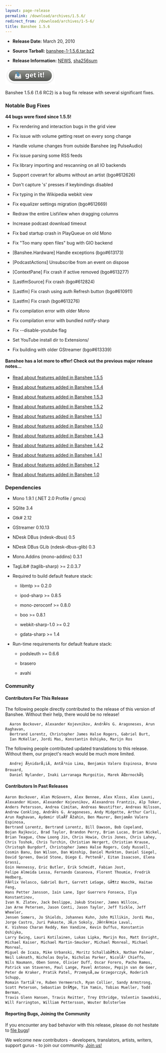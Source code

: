 ```yaml
---
layout: page-release
permalink: /download/archives/1.5.6/
redirect_from: /download/archives/1-5-6/
title: Banshee 1.5.6
---
```



	
  * **Release Date:** March 20, 2010

	
  * **Source Tarball:** [banshee-1-1.5.6.tar.bz2](http://download.banshee-project.org/banshee/stable/1.5.6/banshee-1-1.5.6.tar.bz2)

	
  * **Release Information:**
[NEWS](http://download.banshee-project.org/banshee/stable/1.5.6/banshee-1-1.5.6.news),
[sha256sum](http://download.banshee-project.org/banshee/stable/1.5.6/banshee-1-1.5.6.sha256sum)




[![Download Now](/images/download-button.png)](/download)



Banshee 1.5.6 (1.6 RC2) is a bug fix release with several significant fixes.



### Notable Bug Fixes


**44 bugs were fixed since 1.5.5!**



    
  * Fix rendering and interaction bugs in the grid view
    
  * Fix issue with volume getting reset on every song change
    
  * Handle volume changes from outside Banshee (eg PulseAudio)
    
  * Fix issue parsing some RSS feeds
    
  * Fix library importing and rescanning on all IO backends
    
  * Support coverart for albums without an artist (bgo#612626)
    
  * Don't capture 's' presses if keybindings disabled
    
  * Fix typing in the Wikipedia webkit view
    
  * Fix equalizer settings migration (bgo#612669)
    
  * Redraw the entire ListView when dragging columns
    
  * Increase podcast download timeout

  




    
  * Fix bad startup crash in PlayQueue on old Mono
    
  * Fix "Too many open files" bug with GIO backend
    
  * [Banshee.Hardware] Handle exceptions (bgo#613173)
    
  * [PodcastActions] Unsubscribe from an event on dispose
    
  * [ContextPane] Fix crash if active removed (bgo#613277)
    
  * [LastfmSource] Fix crash (bgo#612824)
    
  * [Lastfm] Fix crash using auth Refresh button (bgo#610911)
    
  * [Lastfm] Fix crash (bgo#613276)

  




    
  * Fix compilation error with older Mono
    
  * Fix compilation error with bundled notify-sharp
    
  * Fix --disable-youtube flag
    
  * Set YouTube install dir to Extensions/
    
  * Fix building with older GStreamer (bgo#613339)



#### Banshee has a lot more to offer! Check out the previous major release notes...





	
  * [Read about features added in Banshee 1.5.5](/download/archives/1.5.5)

	
  * [Read about features added in Banshee 1.5.4](/download/archives/1.5.4)

	
  * [Read about features added in Banshee 1.5.3](/download/archives/1.5.3)

	
  * [Read about features added in Banshee 1.5.2](/download/archives/1.5.2)

	
  * [Read about features added in Banshee 1.5.1](/download/archives/1.5.1)

	
  * [Read about features added in Banshee 1.5.0](/download/archives/1.5.0)

	
  * [Read about features added in Banshee 1.4.3](/download/archives/1.4.3)

	
  * [Read about features added in Banshee 1.4.2](/download/archives/1.4.2)

	
  * [Read about features added in Banshee 1.4.1](/download/archives/1.4.1)

	
  * [Read about features added in Banshee 1.2](/download/archives/1.2.0)

	
  * [Read about features added in Banshee 1.0](/download/archives/1.0.0)




### Dependencies





	
  * Mono 1.9.1 (.NET 2.0 Profile / gmcs)

	
  * SQlite 3.4

	
  * Gtk# 2.12

	
  * GStreamer 0.10.13

	
  * NDesk DBus (ndesk-dbus) 0.5

	
  * NDesk DBus GLib (ndesk-dbus-glib) 0.3

	
  * Mono.Addins (mono-addins) 0.3.1

	
  * TagLib# (taglib-sharp) >= 2.0.3.7

	
  * Required to build default feature stack:

	
    * libmtp >= 0.2.0

	
    * ipod-sharp >= 0.8.5

	
    * mono-zeroconf >= 0.8.0

	
    * boo >= 0.8.1

    
    * webkit-sharp-1.0 >= 0.2

    
    * gdata-sharp >= 1.4




	
  * Run-time requirements for default feature stack:

	
    * podsleuth >= 0.6.6

	
    * brasero

	
    * avahi







### Community





#### Contributors For This Release


The following people directly contributed to the release of this version of Banshee. Without their help, there would be no release!


> 
      Aaron Bockover, Alexander Kojevnikov, AndrÃ©s G. Aragoneses, Arun Raghavan,
      Bertrand Lorentz, Christopher James Halse Rogers, Gabriel Burt,
      Ian McKellar, Jordi Mas, Konstantin Oshiyko, Marijn Ros



The following people contributed updated translations to this release.    Without them, our project's reach would be much more limited.


> 
      Andrej Å½nidarÅ¡iÄ, AntÃ³nio Lima, Benjamin Valero Espinosa, Bruno Brouard,
      Daniel Nylander, Inaki Larranaga Murgoitio, Marek ÄŒernockÃ½





#### Contributors In Past Releases




> 
    Aaron Bockover, Alan McGovern, Alex Bennee, Alex Kloss, Alex Launi,
    Alexander Hixon, Alexander Kojevnikov, Alexandros Frantzis, Alp Toker,
    Anders Petersson, Andrea Cimitan, Andreas Neustifter, Andreas Nilsson,
    Andrew Conkling, AndrÃ©s G. Aragoneses, Andy Midgette, Arthur Carli,
    Arun Raghavan, Aydemir UlaÅŸ Åžahin, Ben Maurer, BenjamÃ­n Valero Espinosa,
    Bertrand Lorentz, Bertrand Lorentz, Bill Dawson, Bob Copeland,
    Bojan Rajkovic, Brad Taylor, Brandon Perry, Brian Lucas, Brian Nickel,
    Brian Teague, Chow Loong Jin, Chris Howie, Chris Jones, Chris Lahey,
    Chris Toshok, Chris Turchin, Christian Hergert, Christian Krause,
    Christoph Burgdorf, Christopher James Halse Rogers, Cody Russell,
    Cosmin Banu, Dan Wilson, Dan Winship, Daniel Munkton, Daniel Siegel,
    David Spreen, David Stone, Diego E. PettenÃ², Eitan Isaacson, Elena Grassi,
    Eoin Hennessy, Eric Butler, Erik Schmidt, Fabian Jost,
    Felipe Almeida Lessa, Fernando Casanova, Florent Thoumie, Fredrik Hedberg,
    FÃ©lix Velasco, Gabriel Burt, Garrett LeSage, GÃ¶tz Waschk, Haitao Feng,
    Hans Petter Jansson, Iain Lane, Igor Guerrero Fonseca, Ilya Konstantinov,
    Ivan N. Zlatev, Jack Deslippe, Jakub Steiner, James Willcox,
    Jan Arne Petersen, Jason Conti, Jason Taylor, Jeff Tickle, Jeff Wheeler,
    Jensen Somers, Jo Shields, Johannes Kuhn, John Millikin, Jordi Mas,
    Jorge Castro, Juri Pakaste, JÃ¡n Sokoly, JÃ©rÃ©mie Laval,
    K. Vishnoo Charan Reddy, Ken Vandine, Kevin Duffus, Konstantin Oshiyko,
    Larry Ewing, Lauri Kotilainen, Lukas Lipka, Marijn Ros, Matt Enright,
    Michael Kaiser, Michael Martin-Smucker, Michael Monreal, Michael Monreal,
    Miguel de Icaza, Mike Urbanski, Moritz SchallabÃ¶ck, Nathan Palmer,
    Neil Loknath, Nicholas Doyle, Nicholas Parker, NicolÃ² Chieffo,
    Nils Naumann, Oben Sonne, Olivier Duff, Oscar Forero, Pacho Ramos,
    Patrick van Staveren, Paul Lange, Pavel Antonov, Pepijn van de Geer,
    Peter de Kraker, Pratik Patel, PrzemysÅ‚aw Grzegorczyk, Roderich Schupp,
    Romain TartiÃ¨re, Ruben Vermeersch, Ryan Collier, Sandy Armstrong,
    Scott Peterson, Sebastian DrÃ¶ge, Tim Yamin, Tobias Mueller, Todd Berman,
    Travis Glenn Hansen, Travis Reitter, Trey Ethridge, Valentin Sawadski,
    Will Farrington, William Pettersson, Wouter Bolsterlee





#### Reporting Bugs, Joining the Community


If you encounter any bad behavior with this release, please do not hesitate to [file bugs](/contribute/file-bugs/)!

We welcome new contributors - developers, translators, artists, writers, support gurus - to join our community.  [Join us!](/contribute)

